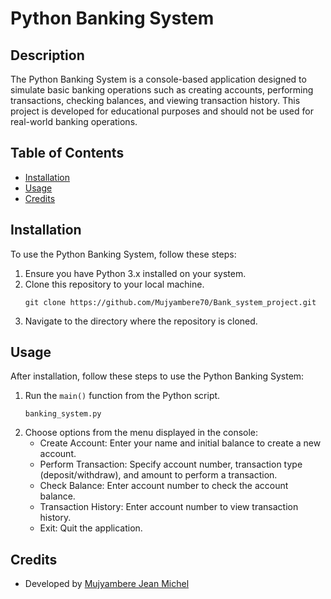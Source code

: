 # Python Banking System

## Description
The Python Banking System is a console-based application designed to simulate basic banking operations such as creating accounts, performing transactions, checking balances, and viewing transaction history. This project is developed for educational purposes and should not be used for real-world banking operations.

## Table of Contents
- [Installation](#installation)
- [Usage](#usage)
- [Credits](#credits)

## Installation
To use the Python Banking System, follow these steps:
1. Ensure you have Python 3.x installed on your system.
2. Clone this repository to your local machine.
   ```
   git clone https://github.com/Mujyambere70/Bank_system_project.git
   ```
3. Navigate to the directory where the repository is cloned.

## Usage
After installation, follow these steps to use the Python Banking System:
1. Run the `main()` function from the Python script.
   ```
   banking_system.py
   ```
2. Choose options from the menu displayed in the console:
   - Create Account: Enter your name and initial balance to create a new account.
   - Perform Transaction: Specify account number, transaction type (deposit/withdraw), and amount to perform a transaction.
   - Check Balance: Enter account number to check the account balance.
   - Transaction History: Enter account number to view transaction history.
   - Exit: Quit the application.

## Credits
- Developed by [Mujyambere Jean Michel](https://github.com/Mujyambere70)
